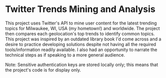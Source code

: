 # Twitter Trends Mining and Analysis
This project uses Twitter's API to mine user content for the latest trending topics for Milwaukee, WI, USA (my hometown!) and worldwide. The project then compares each geolocation's top trends to identify common topics. This project was inspired by an outdated library book I'd come across and a desire to practice developing solutions despite not having all the required tools/information readily available. I also had an opportunity to narrate the technical steps as if speaking to a more general audience.

Note: Sensitive authentication keys are stored locally only; this means that the project's code is for display only.
